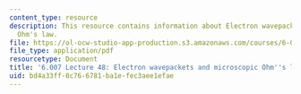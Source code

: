 ```yaml
---
content_type: resource
description: This resource contains information about Electron wavepackets and microscopic
  Ohm's law.
file: https://ol-ocw-studio-app-production.s3.amazonaws.com/courses/6-007-electromagnetic-energy-from-motors-to-lasers-spring-2011/bd4a33ff0c766781ba1efec3aee1efae_MIT6_007S11_lec48.pdf
file_type: application/pdf
resourcetype: Document
title: '6.007 Lecture 48: Electron wavepackets and microscopic Ohm''s law'
uid: bd4a33ff-0c76-6781-ba1e-fec3aee1efae
---
```

